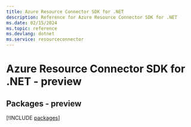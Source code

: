 ```yaml
---
title: Azure Resource Connector SDK for .NET
description: Reference for Azure Resource Connector SDK for .NET
ms.date: 02/15/2024
ms.topic: reference
ms.devlang: dotnet
ms.service: resourceconnector
---
```

# Azure Resource Connector SDK for .NET - preview
## Packages - preview
[!INCLUDE [packages](resource-connector-index.md)]